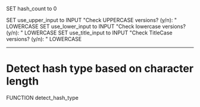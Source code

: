 
SET hash_count to 0

SET use_upper_input to INPUT "Check UPPERCASE versions? (y/n): " LOWERCASE
SET use_lower_input to INPUT "Check lowercase versions? (y/n): " LOWERCASE
SET use_title_input to INPUT "Check TitleCase versions? (y/n): " LOWERCASE

---
# Detect hash type based on character length
FUNCTION detect_hash_type 